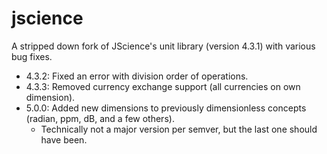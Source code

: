 jscience
========

A stripped down fork of JScience's unit library (version 4.3.1) with various bug fixes.

* 4.3.2: Fixed an error with division order of operations.
* 4.3.3: Removed currency exchange support (all currencies on own dimension).
* 5.0.0: Added new dimensions to previously dimensionless concepts (radian, ppm, dB, and a few others).
    * Technically not a major version per semver, but the last one should have been.
